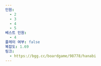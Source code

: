 ```yaml
---
인원:
  - 2
  - 3
  - 4
  - 5
베스트 인원:
  - 4
플레이 여부: false
복잡도: 1.69
링크:
  - https://bgg.cc/boardgame/98778/hanabi
---
```


